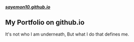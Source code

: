 ##### [sayemon10.github.io](https://sayemon10.github.io)


## My Portfolio on github.io

It's not who I am underneath, But what I do that defines me.
